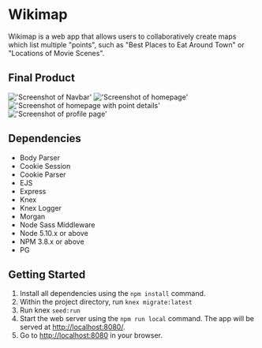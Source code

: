 # Wikimap

Wikimap is a web app that allows users to collaboratively create maps which list multiple "points", such as "Best Places to Eat Around Town" or "Locations of Movie Scenes".

## Final Product
!['Screenshot of Navbar'](https://github.com/margaritawang/mt-project/blob/css/docs/Screenshot%20from%202017-12-31%2012-45-41.png)
!['Screenshot of homepage'](https://github.com/margaritawang/mt-project/blob/css/docs/Screenshot%20from%202017-12-31%2012-46-20.png)
!['Screenshot of homepage with point details'](https://github.com/margaritawang/mt-project/blob/css/docs/Screenshot%20from%202017-12-31%2012-46-50.png)
!['Screenshot of profile page'](https://github.com/margaritawang/mt-project/blob/css/docs/Screenshot%20from%202017-12-31%2012-47-50.png)

## Dependencies
- Body Parser
- Cookie Session
- Cookie Parser
- EJS
- Express
- Knex
- Knex Logger
- Morgan
- Node Sass Middleware
- Node 5.10.x or above
- NPM 3.8.x or above
- PG

## Getting Started

1. Install all dependencies using the `npm install` command.
2. Within the project directory, run `knex migrate:latest`
3. Run knex `seed:run`
4. Start the web server using the `npm run local` command. The app will be served at <http://localhost:8080/>.
5. Go to <http://localhost:8080> in your browser.
